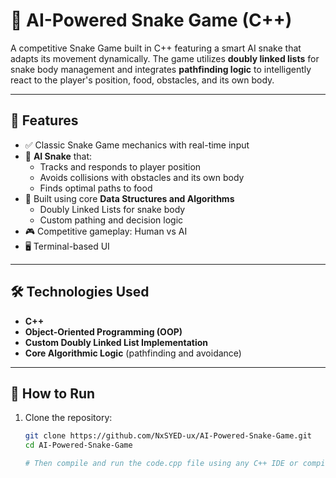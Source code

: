 # 🐍 AI-Powered Snake Game (C++)

A competitive Snake Game built in C++ featuring a smart AI snake that adapts its movement dynamically. The game utilizes **doubly linked lists** for snake body management and integrates **pathfinding logic** to intelligently react to the player's position, food, obstacles, and its own body.

---

## 🚀 Features

- ✅ Classic Snake Game mechanics with real-time input
- 🧠 **AI Snake** that:
  - Tracks and responds to player position
  - Avoids collisions with obstacles and its own body
  - Finds optimal paths to food
- 🧩 Built using core **Data Structures and Algorithms**
  - Doubly Linked Lists for snake body
  - Custom pathing and decision logic
- 🎮 Competitive gameplay: Human vs AI
- 🖥️ Terminal-based UI

---

## 🛠️ Technologies Used

- **C++**
- **Object-Oriented Programming (OOP)**
- **Custom Doubly Linked List Implementation**
- **Core Algorithmic Logic** (pathfinding and avoidance)

---

## 📂 How to Run

1. Clone the repository:
   ```bash
   git clone https://github.com/NxSYED-ux/AI-Powered-Snake-Game.git
   cd AI-Powered-Snake-Game

   # Then compile and run the code.cpp file using any C++ IDE or compiler
